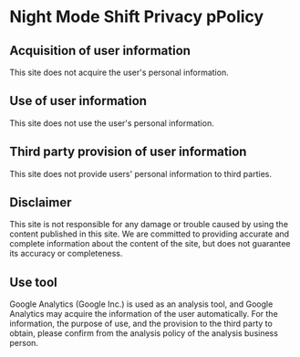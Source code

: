 # Night Mode Shift Privacy pPolicy

## Acquisition of user information
  This site does not acquire the user's personal information.

## Use of user information
  This site does not use the user's personal information.

## Third party provision of user information 
  This site does not provide users' personal information to third parties.

## Disclaimer
  This site is not responsible for any damage or trouble caused by using the content published in this site.
  We are committed to providing accurate and complete information about the content of the site, but does not guarantee its accuracy or completeness.

## Use tool
  Google Analytics (Google Inc.) is used as an analysis tool, and Google Analytics may acquire the information of the user automatically.
  For the information, the purpose of use, and the provision to the third party to obtain, please confirm from the analysis policy of the analysis business person.
